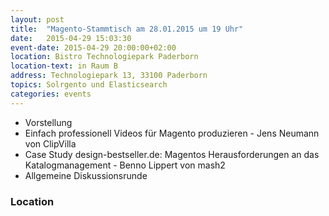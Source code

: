 ```yaml
---
layout: post
title:  "Magento-Stammtisch am 28.01.2015 um 19 Uhr"
date:   2015-04-29 15:03:30
event-date: 2015-04-29 20:00:00+02:00
location: Bistro Technologiepark Paderborn
location-text: in Raum B
address: Technologiepark 13, 33100 Paderborn
topics: Solrgento und Elasticsearch
categories: events
---
```


*  Vorstellung
*  Einfach professionell Videos für Magento produzieren - Jens Neumann von ClipVilla
*  Case Study design-bestseller.de: Magentos Herausforderungen an das Katalogmanagement - Benno Lippert von mash2
*  Allgemeine Diskussionsrunde

### Location
